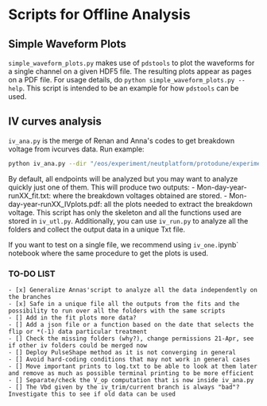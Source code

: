 # Scripts for Offline Analysis

## Simple Waveform Plots
`simple_waveform_plots.py` makes use of `pdstools` to plot the waveforms for a single channel on a given HDF5 file. The resulting plots appear as pages on a PDF file. For usage details, do `python simple_waveform_plots.py --help`. This script is intended to be an example for how `pdstools` can be used.

## IV curves analysis
`iv_ana.py` is the merge of Renan and Anna's codes to get breakdown voltage from ivcurves data. 
Run example: 
```bash 
python iv_ana.py --dir "/eos/experiment/neutplatform/protodune/experiments/ProtoDUNE-II/PDS_Commissioning/ivcurves/Apr-09-2024-run00" (--ips 104 --out .)
```
By default, all endpoints will be analyzed but you may want to analyze quickly just one of them.
This will produce two outputs:
    - Mon-day-year-runXX_fit.txt: where the breakdown voltages obtained are stored.
    - Mon-day-year-runXX_IVplots.pdf: all the plots needed to extract the breakdown voltage. 
This script has only the skeleton and all the functions used are stored in `iv_utl.py`.
Additionally, you can use `iv_run.py` to analyze all the folders and collect the output data in a unique Txt file.

If you want to test on a single file, we recommend using `iv_one.`ipynb` notebook where the same procedure to get the plots is used.

### TO-DO LIST
    - [x] Generalize Annas'script to analyze all the data independently on the branches
    - [x] Safe in a unique file all the outputs from the fits and the possibility to run over all the folders with the same scripts
    - [] Add in the fit plots more data?
    - [] Add a json file or a function based on the date that selects the flip or *(-1) data particular treatment
    - [] Check the missing folders (why?), change permissions 21-Apr, see if other iv folders could be merged now
    - [] Deploy PulseShape method as it is not converging in general
    - [] Avoid hard-coding conditions that may not work in general cases
    - [] Move important prints to log.txt to be able to look at them later and remove as much as possible terminal printing to be more efficient
    - [] Separate/check the V_op computation that is now inside iv_ana.py
    - [] The Vbd given by the iv_trim/current branch is always "bad"? Investigate this to see if old data can be used